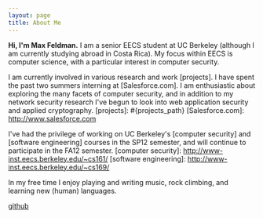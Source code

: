 ```yaml
---
layout: page
title: About Me
---
```

**Hi, I'm Max Feldman.** I am a senior EECS student at UC Berkeley (although I am currently studying abroad in Costa Rica). My focus within EECS is computer science, with a particular interest in computer security. 

I am currently involved in various research and work [projects]. I have spent the past two summers interning at [Salesforce.com]. I am enthusiastic about exploring the many facets of computer security, and in addition to my network security research I've begun to look into web application security and applied cryptography.
[projects]: #{projects_path}
[Salesforce.com]: http://www.salesforce.com

I've had the privilege of working on UC Berkeley's [computer security] and [software engineering] courses in the SP12 semester, and will continue to participate in the FA12 semester.
[computer security]: http://www-inst.eecs.berkeley.edu/~cs161/
[software engineering]: http://www-inst.eecs.berkeley.edu/~cs169/

In my free time I enjoy playing and writing music, rock climbing, and learning new (human) languages.

[github](https://github.com/maxfeldman14)
